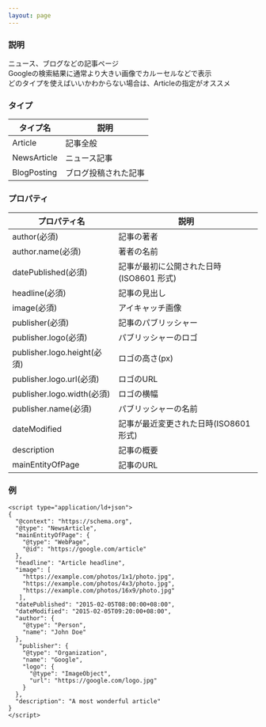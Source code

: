 ```yaml
---
layout: page
---
```


### 説明

ニュース、ブログなどの記事ページ  
Googleの検索結果に通常より大きい画像でカルーセルなどで表示  
どのタイプを使えばいいかわからない場合は、Articleの指定がオススメ

### タイプ

| タイプ名    | 説明                 |
| ----------- | -------------------- |
| Article     | 記事全般             |
| NewsArticle | ニュース記事         |
| BlogPosting | ブログ投稿された記事 |

### プロパティ

| プロパティ名                | 説明                                     |
| --------------------------- | ---------------------------------------- |
| author(必須)                | 記事の著者                               |
| author.name(必須)           | 著者の名前                               |
| datePublished(必須)         | 記事が最初に公開された日時(ISO8601 形式) |
| headline(必須)              | 記事の見出し                             |
| image(必須)                 | アイキャッチ画像                         |
| publisher(必須)             | 記事のパブリッシャー                     |
| publisher.logo(必須)        | パブリッシャーのロゴ                     |
| publisher.logo.height(必須) | ロゴの高さ(px)                           |
| publisher.logo.url(必須)    | ロゴのURL                               |
| publisher.logo.width(必須)  | ロゴの横幅                               |
| publisher.name(必須)        | パブリッシャーの名前                     |
| dateModified                | 記事が最近変更された日時(ISO8601 形式)   |
| description                 | 記事の概要                               |
| mainEntityOfPage            | 記事のURL                               |

### 例

    <script type="application/ld+json">
    {
      "@context": "https://schema.org",
      "@type": "NewsArticle",
      "mainEntityOfPage": {
        "@type": "WebPage",
        "@id": "https://google.com/article"
      },
      "headline": "Article headline",
      "image": [
        "https://example.com/photos/1x1/photo.jpg",
        "https://example.com/photos/4x3/photo.jpg",
        "https://example.com/photos/16x9/photo.jpg"
       ],
      "datePublished": "2015-02-05T08:00:00+08:00",
      "dateModified": "2015-02-05T09:20:00+08:00",
      "author": {
        "@type": "Person",
        "name": "John Doe"
      },
       "publisher": {
        "@type": "Organization",
        "name": "Google",
        "logo": {
          "@type": "ImageObject",
          "url": "https://google.com/logo.jpg"
        }
      },
      "description": "A most wonderful article"
    }
    </script>
